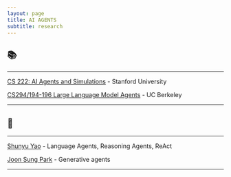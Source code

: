 ```yaml
---
layout: page
title: AI AGENTS
subtitle: research
---
```


## 📚

---

[CS 222: AI Agents and Simulations](https://joonspk-research.github.io/cs222-fall24/index.html) - Stanford University

[CS294/194-196 Large Language Model Agents](https://llmagents-learning.org/f24) - UC Berkeley

---

## 🌟

---

[Shunyu Yao](https://ysymyth.github.io/) - Language Agents, Reasoning Agents, ReAct

[Joon Sung Park](https://www.joonsungpark.com/) - Generative agents

---
